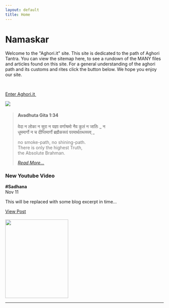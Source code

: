 ```yaml
---
layout: default
title: Home
---
```


<div class="p-3 mb-4 bg-dark rounded-3">
  <div class="container py-5">
    <h1 class="fw-bold display-1">
      Namaskar 
    </h1>
    <div class="row">
      <div class="col-lg-6 fs-4">
        <p>
          Welcome to the "Aghori.it" site. This site is dedicated to the path of Aghori Tantra. You can view the sitemap here, to see a rundown of the MANY files and articles found on this site. For a general understanding of the aghori path and its customs and rites click the button below. We hope you enjoy our site.
        </p>
        <p>&nbsp;</p>
        <p id="social">
          <a class="btn btn-danger btn-lg" type="button" href="{{ '/ag/main' | absolute_url }}">
            Enter Aghori.it
          </a>
          &nbsp;&nbsp;&nbsp;
          <a href="http://www.youtube.com/user/GovindaDasAghori" target="_blank" class="text-decoration-none text-danger">
            <i class="fa-brands fa-youtube"></i>
          </a>
          &nbsp;&nbsp;&nbsp;
          <a href="mailto:govinda@aghori.it" target="_blank" class="text-decoration-none text-danger">
            <i class="fa-solid fa-envelope"></i>
          </a>
          &nbsp;&nbsp;&nbsp;
          <a href="https://twitter.com/#!/GovindaAghori" target="_blank" class="text-decoration-none text-danger">
            <i class="fa-brands fa-twitter"></i>
          </a>
          &nbsp;&nbsp;&nbsp;
          <a href="https://www.instagram.com/aghori.italia" target="_blank" class="text-decoration-none text-danger">
            <i class="fa-brands fa-square-instagram"></i> 
          </a>
          &nbsp;&nbsp;&nbsp;
        </p>
      </div>
      <div class="col-lg-6 fs-4">
        <img class="img-fluid border border-danger" src="{{ '/assets/imgs/babas/SriKrishnaDas.jpg' | absolute_url }}" />
      </div>
    </div>
  </div>
  
  <div class="row align-items-md-stretch">
    <div class="col-md-1"></div>
    <div class="col-md-5">
      <div class="p-3 bg-dark rounded-3">
        <blockquote cite="https://en.wikisource.org/wiki/Translation:Avadhuta_Gita/Chapter_1">
          <h4>Avadhuta Gita 1:34</h4>
          <p>
            वेदा न लोका न सुरा न यज्ञा वर्णाश्रमो नैव कुलं न जातिः _ न<br/>
            धूममार्गो न च दीप्तिमार्गो ब्रह्मैकरूपं परमार्थतथ्त्व्व्त्त्व् _
          </p>
          <p style="color: #777" >
            no smoke-path, no shining-path.<br/>
            There is only the highest Truth,<br/>
            the Absolute Brahman.
          </p>
          <footer>
            <cite>
              <a href="https://en.wikisource.org/wiki/Translation:Avadhuta_Gita/Chapter_1" target="_blank" class="text-danger">
                Read More...
              </a>
            </cite>
          </footer>
        </blockquote>    
      </div>
    </div>
    <div class="col-md-5">
      <div class="row g-0 rounded overflow-hidden flex-md-row mb-4 shadow-sm h-md-250 position-relative">
        <div class="col p-4 d-flex flex-column position-static">
          <h3 class="mb-0">New Youtube Video</h3>
          <strong class="d-inline-block mb-2 text-warning">#Sadhana</strong>
          <div class="mb-1">Nov 11</div>
            <p class="mb-auto">This will be replaced with some blog excerpt in time...</p>
            <a href="#" class="btn btn-danger">View Post</a>
          </div>
          <div class="col-auto d-none d-lg-block">
            <img style="padding-top: 17px;" src="{{ '/assets/imgs/babas/babablack.png' | absolute_url }}" height="250" width="200" />
          </div>
        </div>
      </div>
      <div class="col-md-1"></div>
    </div>

  <hr/>
</div>